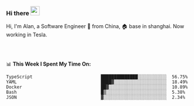 ### Hi there <img src="https://media.giphy.com/media/hvRJCLFzcasrR4ia7z/giphy.gif" width="25px">

<!-- ![visitors](https://visitor-badge.glitch.me/badge?page_id=dislfyer.dislfyer) -->

Hi, I'm Alan, a Software Engineer 🚀 from China, 🏠 base in shanghai. Now working in Tesla.

<br/>
<br/>

📊 **This Week I Spent My Time On:**


<!--START_SECTION:waka-->

```text
TypeScript                          ██████████████░░░░░░░░░░░  56.75%
YAML                                ████▓░░░░░░░░░░░░░░░░░░░░  18.49%
Docker                              ██▓░░░░░░░░░░░░░░░░░░░░░░  10.89%
Bash                                █▒░░░░░░░░░░░░░░░░░░░░░░░  5.38%
JSON                                ▓░░░░░░░░░░░░░░░░░░░░░░░░  2.34%
```

<!--END_SECTION:waka-->

<!--
**About Me:**
 -->

